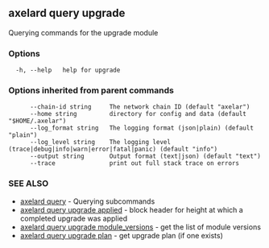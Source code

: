 ## axelard query upgrade

Querying commands for the upgrade module

### Options

```
  -h, --help   help for upgrade
```

### Options inherited from parent commands

```
      --chain-id string     The network chain ID (default "axelar")
      --home string         directory for config and data (default "$HOME/.axelar")
      --log_format string   The logging format (json|plain) (default "plain")
      --log_level string    The logging level (trace|debug|info|warn|error|fatal|panic) (default "info")
      --output string       Output format (text|json) (default "text")
      --trace               print out full stack trace on errors
```

### SEE ALSO

* [axelard query](axelard_query.md)	 - Querying subcommands
* [axelard query upgrade applied](axelard_query_upgrade_applied.md)	 - block header for height at which a completed upgrade was applied
* [axelard query upgrade module_versions](axelard_query_upgrade_module_versions.md)	 - get the list of module versions
* [axelard query upgrade plan](axelard_query_upgrade_plan.md)	 - get upgrade plan (if one exists)


